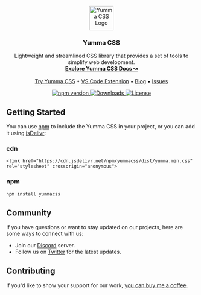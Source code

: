 <p align="center">
  <a href="https://yummacss.vercel.app/">
    <img src="https://yummacss.vercel.app/img/yumma-css.png" width="64" alt="Yumma CSS Logo">
  </a>
</p>

<h3 align="center">Yumma CSS</h3>

<p align="center">
  Lightweight and streamlined CSS library that provides a set of tools to simplify web development.
  <br>
  <a href="https://yummacss.vercel.app/"><strong>Explore Yumma CSS Docs ↝</strong></a>
  <br>
  <br>
  <a href="https://yummacss-editor.vercel.app/">Try Yumma CSS</a>
  •
  <a href="https://github.com/yumma-lib/yumma-css/issues">VS Code Extension</a>
  •
  <a href="https://yummacss.vercel.app/blog">Blog</a>
  •
  <a href="https://github.com/yumma-lib/yumma-css/issues">Issues</a>
</p>

<p align="center">
  <a href="https://www.npmjs.com/yummacss">
    <img src="https://img.shields.io/npm/v/yummacss" alt="npm version">
  </a>
  <a href="https://www.npmjs.com/yummacss">
    <img src="https://img.shields.io/npm/dt/yummacss" alt="Downloads">
  </a>
  <a href="https://github.com/yumma-lib/yumma-css-docs?tab=MIT-1-ov-file#readme">
    <img src="https://img.shields.io/badge/License-MIT-blue.svg" alt="License">
  </a>
</p>

## Getting Started

You can use [npm](https://www.npmjs.com/yummacss) to include the Yumma CSS in your project, or you can add it using [jsDelivr](https://www.jsdelivr.com/):

### cdn
```
<link href="https://cdn.jsdelivr.net/npm/yummacss/dist/yumma.min.css" rel="stylesheet" crossorigin="anonymous">
```

### npm
```bash
npm install yummacss
```

## Community

If you have questions or want to stay updated on our projects, here are some ways to connect with us:

- Join our [Discord](https://discord.gg/CGw5vyqmQ6) server.
- Follow us on [Twitter](https://twitter.com/yummacss) for the latest updates.

## Contributing

If you'd like to show your support for our work, [you can buy me a coffee](https://www.buymeacoffee.com/rrenildoo).